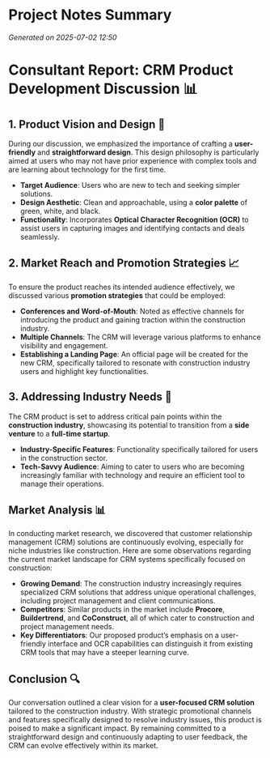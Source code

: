 # Project Notes Summary

*Generated on 2025-07-02 12:50*

# **Consultant Report: CRM Product Development Discussion** 📊

## **1. Product Vision and Design** 🎨

During our discussion, we emphasized the importance of crafting a **user-friendly** and **straightforward design**. This design philosophy is particularly aimed at users who may not have prior experience with complex tools and are learning about technology for the first time.

- **Target Audience**: Users who are new to tech and seeking simpler solutions.
- **Design Aesthetic**: Clean and approachable, using a **color palette** of green, white, and black.
- **Functionality**: Incorporates **Optical Character Recognition (OCR)** to assist users in capturing images and identifying contacts and deals seamlessly.

## **2. Market Reach and Promotion Strategies** 📈

To ensure the product reaches its intended audience effectively, we discussed various **promotion strategies** that could be employed:

- **Conferences and Word-of-Mouth**: Noted as effective channels for introducing the product and gaining traction within the construction industry.
- **Multiple Channels**: The CRM will leverage various platforms to enhance visibility and engagement.
- **Establishing a Landing Page**: An official page will be created for the new CRM, specifically tailored to resonate with construction industry users and highlight key functionalities.

## **3. Addressing Industry Needs** 🔧

The CRM product is set to address critical pain points within the **construction industry**, showcasing its potential to transition from a **side venture** to a **full-time startup**.

- **Industry-Specific Features**: Functionality specifically tailored for users in the construction sector.
- **Tech-Savvy Audience**: Aiming to cater to users who are becoming increasingly familiar with technology and require an efficient tool to manage their operations.

## **Market Analysis** 📊

In conducting market research, we discovered that customer relationship management (CRM) solutions are continuously evolving, especially for niche industries like construction. Here are some observations regarding the current market landscape for CRM systems specifically focused on construction:

- **Growing Demand**: The construction industry increasingly requires specialized CRM solutions that address unique operational challenges, including project management and client communications.
- **Competitors**: Similar products in the market include **Procore**, **Buildertrend**, and **CoConstruct**, all of which cater to construction and project management needs.
- **Key Differentiators**: Our proposed product’s emphasis on a user-friendly interface and OCR capabilities can distinguish it from existing CRM tools that may have a steeper learning curve.

## **Conclusion** 🔍

Our conversation outlined a clear vision for a **user-focused CRM solution** tailored to the construction industry. With strategic promotional channels and features specifically designed to resolve industry issues, this product is poised to make a significant impact. By remaining committed to a straightforward design and continuously adapting to user feedback, the CRM can evolve effectively within its market.
